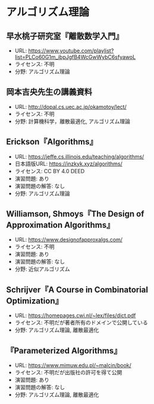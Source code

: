 # アルゴリズム理論

## 早水桃子研究室『離散数学入門』

* URL: <https://www.youtube.com/playlist?list=PLCo60G1m_ibpJgfB4WcGwWybC6sfyawoL>
* ライセンス: 不明
* 分野: アルゴリズム理論

## 岡本吉央先生の講義資料

* URL: <http://dopal.cs.uec.ac.jp/okamotoy/lect/>
* ライセンス: 不明
* 分野: 計算機科学，離散最適化, アルゴリズム理論

## Erickson『Algorithms』

* URL: <https://jeffe.cs.illinois.edu/teaching/algorithms/>
* 日本語版URL: <https://inzkyk.xyz/algorithms/>
* ライセンス: CC BY 4.0 DEED
* 演習問題: あり
* 演習問題の解答: なし
* 分野: アルゴリズム理論

## Williamson, Shmoys『The Design of Approximation Algorithms』

* URL: <https://www.designofapproxalgs.com/>
* ライセンス: 不明
* 演習問題: あり
* 演習問題の解答: なし
* 分野: 近似アルゴリズム

## Schrijver『A Course in Combinatorial Optimization』

* URL: <https://homepages.cwi.nl/~lex/files/dict.pdf>
* ライセンス: 不明だが著者所有のドメインで公開している
* 分野: アルゴリズム理論, 離散最適化

## 『Parameterized Algorithms』

* URL: <https://www.mimuw.edu.pl/~malcin/book/>
* ライセンス: 不明だが出版社の許可を得て公開
* 演習問題: あり
* 演習問題の解答: なし
* 分野: アルゴリズム理論, 離散最適化